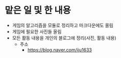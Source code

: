 # 맡은 일 및 한 내용

  * 게임의 알고리즘을 모듈로 정리하고 마크다운에도 올림
  * 게임에 필요한 사진들 올림
  * 모든 활동 내용을 개인의 블로그에 정리(사진, 활동 내용)
    * 주소
       * https://blog.naver.com/iju1633
